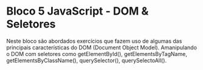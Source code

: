 # Bloco 5 JavaScript - DOM & Seletores #

Neste bloco são abordados exercícios que fazem uso de algumas das principais características do DOM (Document Object Model).
Amanipulando o DOM com seletores como getElementById(), getElementsByTagName, getElementsByClassName(), querySelector(), querySelectoAll().

